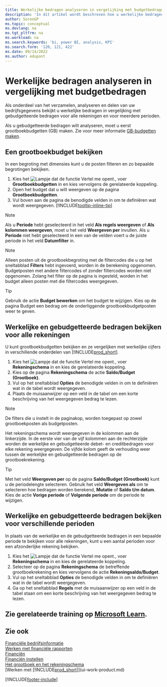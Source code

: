 ```yaml
---
title: Werkelijke bedragen analyseren in vergelijking met budgetbedragen
description: 'In dit artikel wordt beschreven hoe u werkelijke bedragen kunt analyseren ten opzichte van gebudgetteerde bedragen om uw bedrijfsgegevens te verzamelen, analyseren en delen.'
author: SorenGP
ms.topic: conceptual
ms.devlang: na
ms.tgt_pltfrm: na
ms.workload: na
ms.search.keywords: 'bi, power BI, analysis, KPI'
ms.search.form: '120, 121, 422'
ms.date: 09/14/2022
ms.author: edupont
---
```

# <a name="analyze-actual-amounts-versus-budgeted-amounts" />Werkelijke bedragen analyseren in vergelijking met budgetbedragen

Als onderdeel van het verzamelen, analyseren en delen van uw bedrijfsgegevens bekijkt u werkelijke bedragen in vergelijking met gebudgetteerde bedragen voor alle rekeningen en voor meerdere perioden.

Als u gebudgetteerde bedragen wilt analyseren, moet u eerst grootboekbudgetten (GB) maken. Zie voor meer informatie [GB-budgetten maken](finance-how-create-budgets.md).

## <a name="view-a-gl-budget" />Een grootboekbudget bekijken

In een begroting met dimensies kunt u de posten filteren en zo bepaalde begrotingen bekijken.

1. Kies het ![Lampje dat de functie Vertel me opent.](media/ui-search/search_small.png "Vertel me wat u wilt doen"), voer **Grootboekbudgetten** in en kies vervolgens de gerelateerde koppeling.
2. Open het budget dat u wilt weergeven op de pagina **Grootboekbudgetten**.  
3. Vul boven aan de pagina de benodigde velden in om te definiëren wat wordt weergegeven. [!INCLUDE[tooltip-inline-tip](includes/tooltip-inline-tip_md.md)]

> [!NOTE]  
> Als u **Periode** hebt geselecteerd in het veld **Als regels weergeven** of **Als kolommen weergeven**, moet u het veld **Weergeven per** invullen. Als u **Periode** niet hebt geselecteerd in een van de velden voert u de juiste periode in het veld **Datumfilter** in.  

> [!NOTE]  
> Alleen posten uit de grootboekbegroting met de filtercodes die u op het sneltabblad **Filters** hebt ingevoerd, worden in de berekening opgenomen. Budgetposten met andere filtercodes of zonder filtercodes worden niet opgenomen. Zolang het filter op de pagina is ingesteld, worden in het budget alleen posten met die filtercodes weergegeven.  

> [!TIP]  
> Gebruik de actie **Budget bewerken** om het budget te wijzigen. Kies op de pagina Budget een bedrag om de onderliggende grootboekbudgetposten weer te geven.

## <a name="view-actual-and-budgeted-amounts-for-all-accounts" />Werkelijke en gebudgetteerde bedragen bekijken voor alle rekeningen

U kunt grootboekbudgetten bekijken en ze vergelijken met werkelijke cijfers in verschillende onderdelen van [!INCLUDE[prod_short](includes/prod_short.md)].

1. Kies het ![Lampje dat de functie Vertel me opent.](media/ui-search/search_small.png "Vertel me wat u wilt doen"), voer **Rekeningschema** in en kies de gerelateerde koppeling.  
2. Kies op de pagina **Rekeningschema** de actie **Saldo/Budget (Grootboek)**.
3. Vul op het sneltabblad **Opties** de benodigde velden in om te definiëren wat in de tabel wordt weergegeven.  
4. Plaats de muisaanwijzer op een veld in de tabel om een korte beschrijving van het weergegeven bedrag te lezen.

> [!NOTE]  
> De filters die u instelt in de paginakop, worden toegepast op zowel grootboekposten als budgetposten.

Het rekeningschema wordt weergegeven in de kolommen aan de linkerzijde. In de eerste vier van de vijf kolommen aan de rechterzijde worden de werkelijke en gebudgetteerde debet- en creditbedragen voor elke rekening weergegeven. De vijfde kolom geeft de verhouding weer tussen de werkelijke en gebudgetteerde bedragen op de grootboekrekening.  

> [!TIP]  
> Met het veld **Weergeven per** op de pagina **Saldo/Budget (Grootboek)** kunt u de periodelengte selecteren. Gebruik het veld **Weergeven als** om te selecteren hoe bedragen worden berekend, **Mutatie** of **Saldo t/m datum**. Kies de actie **Vorige periode** of **Volgende periode** om de periode te wijzigen.  

## <a name="to-view-actual-and-budgeted-amounts-for-several-periods" />Werkelijke en gebudgetteerde bedragen bekijken voor verschillende perioden

In plaats van de werkelijke en de gebudgetteerde bedragen in een bepaalde periode te bekijken voor alle rekeningen, kunt u een aantal perioden voor een afzonderlijke rekening bekijken.  

1. Kies het ![Lampje dat de functie Vertel me opent.](media/ui-search/search_small.png "Vertel me wat u wilt doen"), voer **Rekeningschema** in en kies de gerelateerde koppeling.  
2. Selecteer op de pagina **Rekeningschema** de betreffende grootboekrekening en kies vervolgens de actie **Rekeningsaldo/Budget**.  
3. Vul op het sneltabblad **Opties** de benodigde velden in om te definiëren wat in de tabel wordt weergegeven.  
4. Ga op het sneltabblad **Regels** met de muisaanwijzer op een veld in de tabel staan om een korte beschrijving van het weergegeven bedrag te lezen.  

## <a name="see-related-training-at-microsoft-learnlearnmodulesbudgets-exchange-rates-dynamics--business-centralindex" />Zie gerelateerde training op [Microsoft Learn](/learn/modules/budgets-exchange-rates-dynamics-365-business-central/index).

## <a name="see-also" />Zie ook

[Financiële bedrijfsinformatie](bi.md)  
[Werken met financiële rapporten](bi-how-work-account-schedule.md)  
[Financiën](finance.md)  
[Financiën instellen](finance-setup-finance.md)  
[Het grootboek en het rekeningschema](finance-general-ledger.md)  
[Werken met [!INCLUDE[prod_short](includes/prod_short.md)]](ui-work-product.md)  

[!INCLUDE[footer-include](includes/footer-banner.md)]
